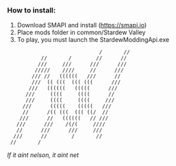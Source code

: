 ### How to install:
 
1. Download SMAPI and install (https://smapi.io)
2. Place mods folder in common/Stardew Valley
3. To play, you must launch the StardewModdingApi.exe


```                                          
                              /       //  
           //       /        //      //   
          ///     ///      ///      ///  
         /////    ////     //      ///     
        /// //   ((((((   ///      //      
        ///  (( (((  ((( (((      ///     
       ///   ((((((   (((((      ///     
      ///     ((((     ((((      //      
      ///     ((((     ((((     ///       
     ///      (((((    (((((   ///         
     //      /(( (((  ((( ((/  //         
    ///      //   ((((((   // ///      
   ///      ///    /(/(     ////
   //      ///      ///     ///
  ///      //        /       //
 //       /
```
*If it aint nelson, it aint net*